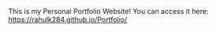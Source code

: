 This is my Personal Portfolio Website! You can access it here: https://rahulk284.github.io/Portfolio/

